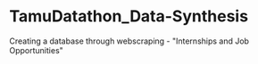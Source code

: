 # TamuDatathon_Data-Synthesis
Creating a database through webscraping - "Internships and Job Opportunities"
